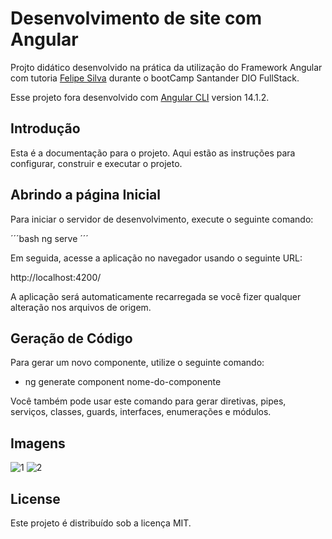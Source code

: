 # Desenvolvimento de site com Angular

Projto didático desenvolvido na prática da utilização do Framework Angular com tutoria [Felipe Silva](https://github.com/felipeAguiarCode) durante o bootCamp Santander DIO FullStack. 

Esse projeto fora desenvolvido com [Angular CLI](https://github.com/angular/angular-cli) version 14.1.2. 

## Introdução

Esta é a documentação para o projeto. Aqui estão as instruções para configurar, construir e executar o projeto.

## Abrindo a página Inicial

Para iniciar o servidor de desenvolvimento, execute o seguinte comando:

´´´bash
ng serve 
´´´

Em seguida, acesse a aplicação no navegador usando o seguinte URL:

http://localhost:4200/

A aplicação será automaticamente recarregada se você fizer qualquer alteração nos arquivos de origem.

## Geração de Código

Para gerar um novo componente, utilize o seguinte comando:

 - ng generate component nome-do-componente

Você também pode usar este comando para gerar diretivas, pipes, serviços, classes, guards, interfaces, enumerações e módulos.


## Imagens

![1](https://github.com/ancgci/Teste-Funcional-Selenium/blob/main/imagens/1.png)
![2](https://github.com/ancgci/Teste-Funcional-Selenium/blob/main/imagens/2.png)

## License

Este projeto é distribuído sob a licença MIT.
